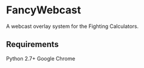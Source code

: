 # FancyWebcast
A webcast overlay system for the Fighting Calculators.

## Requirements

Python 2.7+
Google Chrome
